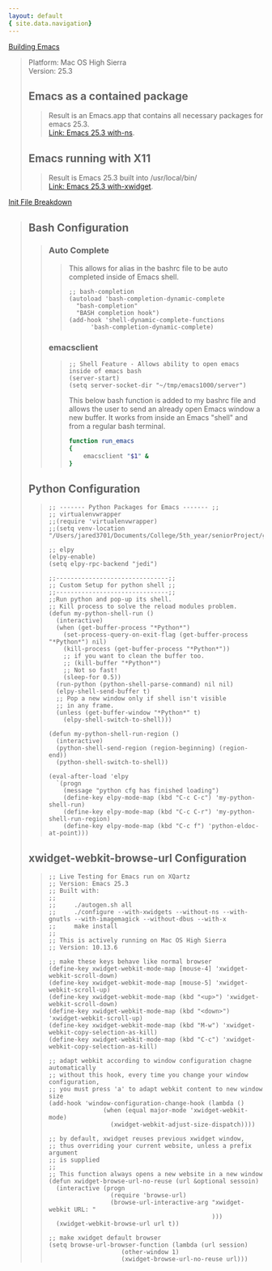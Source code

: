 ```yaml
---
layout: default
{ site.data.navigation}
---
```


[Building Emacs](#building-emacs)
> Platform: Mac OS High Sierra  
> Version: 25.3  
> 
> ## Emacs as a contained package
>> Result is an Emacs.app that contains all necessary packages for emacs 25.3.  
>> [Link: Emacs 25.3 with-ns](./tutorials/emacs-25-with-ns.html).
>
> ## Emacs running with X11
>> Result is Emacs 25.3 built into /usr/local/bin/  
>> [Link: Emacs 25.3 with-xwidget](./tutorials/emacs-25-with-xwidget.html).

[Init File Breakdown](#init-file-breakdown)
> ## Bash Configuration
>> ### Auto Complete 
>>> This allows for alias in the bashrc file to be auto completed inside of Emacs shell.
>>> ```elisp
>>> ;; bash-completion
>>> (autoload 'bash-completion-dynamic-complete 
>>>   "bash-completion"
>>>   "BASH completion hook")
>>> (add-hook 'shell-dynamic-complete-functions
>>> 	  'bash-completion-dynamic-complete)
>>> ```
>>
>> ### emacsclient
>>> ```elisp
>>> ;; Shell Feature - Allows ability to open emacs inside of emacs bash
>>> (server-start)
>>> (setq server-socket-dir "~/tmp/emacs1000/server")
>>> ```
>>> This below bash function is added to my bashrc file and allows the user to send an already open Emacs window a new buffer.
>>> It works from inside an Emacs "shell" and from a regular bash terminal.
>>> ```bash
>>> function run_emacs
>>> {
>>>     emacsclient "$1" &
>>> }
>>> ```
>
> ## Python Configuration
>>
>> ```elisp
>> ;; ------- Python Packages for Emacs ------- ;;
>> ;; virtualenvwrapper
>> ;;(require 'virtualenvwrapper)
>> ;;(setq venv-location "/Users/jared3701/Documents/College/5th_year/seniorProject/gitHub/supreme_bot")
>>
>> ;; elpy
>> (elpy-enable)
>> (setq elpy-rpc-backend "jedi")
>>
>> ;;-------------------------------;;
>> ;; Custom Setup for python shell ;;
>> ;;-------------------------------;;
>> ;;Run python and pop-up its shell.
>> ;; Kill process to solve the reload modules problem.
>> (defun my-python-shell-run ()
>>   (interactive)
>>   (when (get-buffer-process "*Python*")
>>     (set-process-query-on-exit-flag (get-buffer-process "*Python*") nil)
>>     (kill-process (get-buffer-process "*Python*"))
>>     ;; if you want to clean the buffer too.
>>     ;; (kill-buffer "*Python*")
>>     ;; Not so fast!
>>     (sleep-for 0.5))
>>   (run-python (python-shell-parse-command) nil nil)
>>   (elpy-shell-send-buffer t)
>>   ;; Pop a new window only if shell isn't visible
>>   ;; in any frame.
>>   (unless (get-buffer-window "*Python*" t)
>>     (elpy-shell-switch-to-shell)))
>>
>> (defun my-python-shell-run-region ()
>>   (interactive)
>>   (python-shell-send-region (region-beginning) (region-end))
>>   (python-shell-switch-to-shell))
>>
>> (eval-after-load 'elpy
>>   `(progn
>>     (message "python cfg has finished loading")
>>     (define-key elpy-mode-map (kbd "C-c C-c") 'my-python-shell-run)
>>     (define-key elpy-mode-map (kbd "C-c C-r") 'my-python-shell-run-region)
>>     (define-key elpy-mode-map (kbd "C-c f") 'python-eldoc-at-point)))
>> ```
>
> ## xwidget-webkit-browse-url Configuration
>>
>> ```elisp
>> ;; Live Testing for Emacs run on XQartz
>> ;; Version: Emacs 25.3
>> ;; Built with:
>> ;;
>> ;;     ./autogen.sh all
>> ;;     ./configure --with-xwidgets --without-ns --with-gnutls --with-imagemagick --without-dbus --with-x
>> ;;     make install
>> ;;
>> ;; This is actively running on Mac OS High Sierra
>> ;; Version: 10.13.6
>>
>> ;; make these keys behave like normal browser
>> (define-key xwidget-webkit-mode-map [mouse-4] 'xwidget-webkit-scroll-down)
>> (define-key xwidget-webkit-mode-map [mouse-5] 'xwidget-webkit-scroll-up)
>> (define-key xwidget-webkit-mode-map (kbd "<up>") 'xwidget-webkit-scroll-down)
>> (define-key xwidget-webkit-mode-map (kbd "<down>") 'xwidget-webkit-scroll-up)
>> (define-key xwidget-webkit-mode-map (kbd "M-w") 'xwidget-webkit-copy-selection-as-kill)
>> (define-key xwidget-webkit-mode-map (kbd "C-c") 'xwidget-webkit-copy-selection-as-kill)
>> 
>> ;; adapt webkit according to window configuration chagne automatically
>> ;; without this hook, every time you change your window configuration,
>> ;; you must press 'a' to adapt webkit content to new window size
>> (add-hook 'window-configuration-change-hook (lambda ()
>>                (when (equal major-mode 'xwidget-webkit-mode)
>>                  (xwidget-webkit-adjust-size-dispatch))))
>>
>> ;; by default, xwidget reuses previous xwidget window,
>> ;; thus overriding your current website, unless a prefix argument
>> ;; is supplied
>> ;;
>> ;; This function always opens a new website in a new window
>> (defun xwidget-browse-url-no-reuse (url &optional sessoin)
>>   (interactive (progn
>>                  (require 'browse-url)
>>                  (browse-url-interactive-arg "xwidget-webkit URL: "
>>                                              )))
>>   (xwidget-webkit-browse-url url t))
>> 
>> ;; make xwidget default browser
>> (setq browse-url-browser-function (lambda (url session)
>>                     (other-window 1)
>>                     (xwidget-browse-url-no-reuse url)))
>> ```
